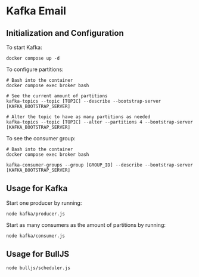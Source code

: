 # Kafka Email

## Initialization and Configuration

To start Kafka:
```
docker compose up -d
```

To configure partitions:
```
# Bash into the container
docker compose exec broker bash

# See the current amount of partitions
kafka-topics --topic [TOPIC] --describe --bootstrap-server [KAFKA_BOOTSTRAP_SERVER]

# Alter the topic to have as many partitions as needed
kafka-topics --topic [TOPIC] --alter --partitions 4 --bootstrap-server [KAFKA_BOOTSTRAP_SERVER]
```

To see the consumer group:
```
# Bash into the container
docker compose exec broker bash

kafka-consumer-groups --group [GROUP_ID] --describe --bootstrap-server [KAFKA_BOOTSTRAP_SERVER]
```

## Usage for Kafka

Start one producer by running:
```
node kafka/producer.js
```

Start as many consumers as the amount of partitions by running:
```
node kafka/consumer.js
```

## Usage for BullJS

```
node bulljs/scheduler.js
```